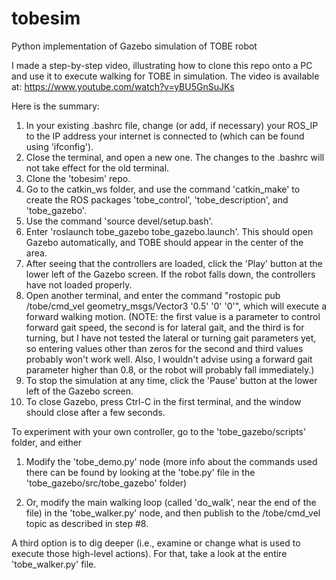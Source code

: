 # tobesim
Python implementation of Gazebo simulation of TOBE robot

I made a step-by-step video, illustrating how to clone this repo onto a PC and use it to execute walking for TOBE in simulation. 
The video is available at: https://www.youtube.com/watch?v=yBU5GnSuJKs

Here is the summary:

1.  In your existing .bashrc file, change (or add, if necessary) your ROS_IP to the IP address your internet is connected to (which can be found using 'ifconfig').
2.  Close the terminal, and open a new one. The changes to the .bashrc will not take effect for the old terminal.
3.  Clone the 'tobesim' repo.
4.  Go to the catkin_ws folder, and use the command 'catkin_make' to create the ROS packages 'tobe_control', 'tobe_description', and 'tobe_gazebo'.
5.  Use the command 'source devel/setup.bash'.
6.  Enter 'roslaunch tobe_gazebo tobe_gazebo.launch'. This should open Gazebo automatically, and TOBE should appear in the center of the area.
7.  After seeing that the controllers are loaded, click the 'Play' button at the lower left of the Gazebo screen. If the robot falls down, the controllers have not loaded properly.
8.  Open another terminal, and enter the command "rostopic pub /tobe/cmd_vel geometry_msgs/Vector3 '0.5' '0' '0'", which will execute a forward walking motion. 
(NOTE: the first value is a parameter to control forward gait speed, the second is for lateral gait, and the third is for turning, but I have not tested the lateral or turning gait
parameters yet, so entering values other than zeros for the second and third values probably won't work well. Also, I wouldn't advise using a forward gait parameter higher than 0.8, 
or the robot will probably fall immediately.)
9.  To stop the simulation at any time, click the 'Pause' button at the lower left of the Gazebo screen.
10. To close Gazebo, press Ctrl-C in the first terminal, and the window should close after a few seconds.

To experiment with your own controller, go to the 'tobe_gazebo/scripts' folder, and either

1.  Modify the 'tobe_demo.py' node (more info about the commands used there can be found by looking at the 'tobe.py' file in the 'tobe_gazebo/src/tobe_gazebo' folder)

2.  Or, modify the main walking loop (called 'do_walk', near the end of the file) in the 'tobe_walker.py' node, and then publish to the /tobe/cmd_vel topic as described in step #8.

A third option is to dig deeper (i.e., examine or change what is used to execute those high-level actions). For that, take a look at the entire 'tobe_walker.py' file.
